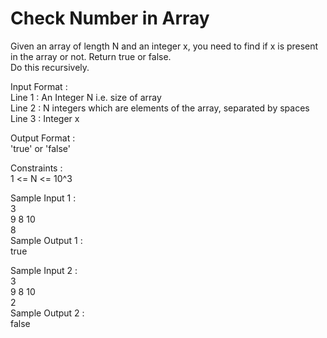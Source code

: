 # Check Number in Array




Given an array of length N and an integer x, you need to find if x is present in the array or not. Return true or false.              
Do this recursively.           

Input Format :         
Line 1 : An Integer N i.e. size of array            
Line 2 : N integers which are elements of the array, separated by spaces        
Line 3 : Integer x          

Output Format :       
'true' or 'false'          

Constraints :           
1 <= N <= 10^3         

Sample Input 1 :           
3                   
9 8 10        
8            
Sample Output 1 :             
true            

Sample Input 2 :         
3          
9 8 10           
2         
Sample Output 2 :          
false           



